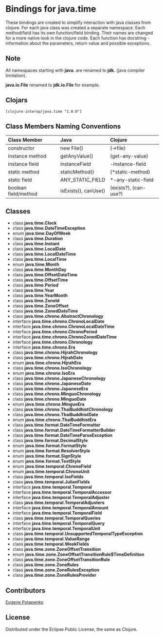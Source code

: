 # Bindings for java.time

These bindings are created to simplify interaction with java classes from clojure.
For each java class was created a separate namespace.
Each method/field has its own function/field binding.
Their names are changed for a more native look in the clojure code. Each function has docstring - information about the parameters, return value and possible exceptions.

## Note

All namespaces starting with **java.** are renamed to **jdk.** (java compiler limitation). 

**java.io.File** renamed to **jdk.io.File** for example. 




## Clojars

```
[clojure-interop/java.time "1.0.0"]
```

## Class Members Naming Conventions

| Class Member | Java | Clojure |
|:--|:--|:--|
| constructor | new File() | (->file) |
| instance method | getAnyValue() | (get-any-value) |
| instance field | instanceField | -instance-field |
| static method | staticMethod() | (*static-method) |
| static field | ANY_STATIC_FIELD | *-any-static-field |
| boolean field/method | isExists(), canUse() | (exists?), (can-use?) |

## Classes

- class **java.time.Clock**
- class **java.time.DateTimeException**
- enum **java.time.DayOfWeek**
- class **java.time.Duration**
- class **java.time.Instant**
- class **java.time.LocalDate**
- class **java.time.LocalDateTime**
- class **java.time.LocalTime**
- enum **java.time.Month**
- class **java.time.MonthDay**
- class **java.time.OffsetDateTime**
- class **java.time.OffsetTime**
- class **java.time.Period**
- class **java.time.Year**
- class **java.time.YearMonth**
- class **java.time.ZoneId**
- class **java.time.ZoneOffset**
- class **java.time.ZonedDateTime**
- class **java.time.chrono.AbstractChronology**
- interface **java.time.chrono.ChronoLocalDate**
- interface **java.time.chrono.ChronoLocalDateTime**
- interface **java.time.chrono.ChronoPeriod**
- interface **java.time.chrono.ChronoZonedDateTime**
- interface **java.time.chrono.Chronology**
- interface **java.time.chrono.Era**
- class **java.time.chrono.HijrahChronology**
- class **java.time.chrono.HijrahDate**
- enum **java.time.chrono.HijrahEra**
- class **java.time.chrono.IsoChronology**
- enum **java.time.chrono.IsoEra**
- class **java.time.chrono.JapaneseChronology**
- class **java.time.chrono.JapaneseDate**
- class **java.time.chrono.JapaneseEra**
- class **java.time.chrono.MinguoChronology**
- class **java.time.chrono.MinguoDate**
- enum **java.time.chrono.MinguoEra**
- class **java.time.chrono.ThaiBuddhistChronology**
- class **java.time.chrono.ThaiBuddhistDate**
- enum **java.time.chrono.ThaiBuddhistEra**
- class **java.time.format.DateTimeFormatter**
- class **java.time.format.DateTimeFormatterBuilder**
- class **java.time.format.DateTimeParseException**
- class **java.time.format.DecimalStyle**
- enum **java.time.format.FormatStyle**
- enum **java.time.format.ResolverStyle**
- enum **java.time.format.SignStyle**
- enum **java.time.format.TextStyle**
- enum **java.time.temporal.ChronoField**
- enum **java.time.temporal.ChronoUnit**
- class **java.time.temporal.IsoFields**
- class **java.time.temporal.JulianFields**
- interface **java.time.temporal.Temporal**
- interface **java.time.temporal.TemporalAccessor**
- interface **java.time.temporal.TemporalAdjuster**
- class **java.time.temporal.TemporalAdjusters**
- interface **java.time.temporal.TemporalAmount**
- interface **java.time.temporal.TemporalField**
- class **java.time.temporal.TemporalQueries**
- interface **java.time.temporal.TemporalQuery**
- interface **java.time.temporal.TemporalUnit**
- class **java.time.temporal.UnsupportedTemporalTypeException**
- class **java.time.temporal.ValueRange**
- class **java.time.temporal.WeekFields**
- class **java.time.zone.ZoneOffsetTransition**
- enum **java.time.zone.ZoneOffsetTransitionRule$TimeDefinition**
- class **java.time.zone.ZoneOffsetTransitionRule**
- class **java.time.zone.ZoneRules**
- class **java.time.zone.ZoneRulesException**
- class **java.time.zone.ZoneRulesProvider**

## Contributors

[Eugene Potapenko](https://github.com/potapenko/)

## License

Distributed under the Eclipse Public License, the same as Clojure.
